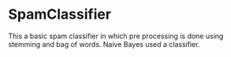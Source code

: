 # SpamClassifier

This a basic spam classifier in which pre processing is done using stemming and bag of words. Naive Bayes used a classifier.
